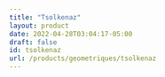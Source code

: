 ```yaml
---
title: "Tsolkenaz"
layout: product
date: 2022-04-28T03:04:17-05:00
draft: false
id: tsolkenaz
url: /products/geometriques/tsolkenaz
---
```

